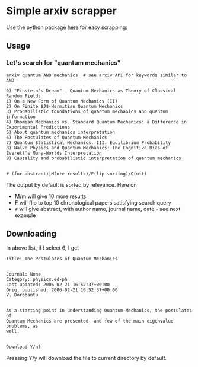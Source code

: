 # Simple arxiv scrapper

Use the python package [here](https://github.com/lukasschwab/arxiv.py) for easy scrapping:

## Usage 

### Let's search for "quantum mechanics"

```
arxiv quantum AND mechanics  # see arxiv API for keywords similar to AND

0) "Einstein's Dream" - Quantum Mechanics as Theory of Classical Random Fields
1) On a New Form of Quantum Mechanics (II)
2) On Finite $J$-Hermitian Quantum Mechanics
3) Probabilistic foundations of quantum mechanics and quantum information
4) Bhomian Mechanics vs. Standard Quantum Mechanics: a Difference in Experimental Predictions
5) About quantum mechanics interpretation
6) The Postulates of Quantum Mechanics
7) Quantum Statistical Mechanics. III. Equilibrium Probability
8) Naïve Physics and Quantum Mechanics: The Cognitive Bias of Everett's Many-Worlds Interpretation
9) Causality and probabilistic interpretation of quantum mechanics


# (for abstract)|M(ore results)/F(lip sorting)/Q(uit)
```

The output by default is sorted by relevance. Here on 

- M/m will give 10 more results
- F will flip to top 10 chronological papers satisfying search query
- `#` will give abstract, with author name, journal name, date - see next example

## Downloading

In above list, if I select 6, I get

```
Title: The Postulates of Quantum Mechanics


Journal: None
Category: physics.ed-ph
Last updated: 2006-02-21 16:52:37+00:00
Orig. published: 2006-02-21 16:52:37+00:00
V. Dorobantu


As a starting point in understanding Quantum Mechanics, the postulates of
Quantum Mechanics are presented, and few of the main eigenvalue problems, as
well.


Download Y/n?

```

Pressing Y/y will download the file to current directory by default. 
